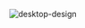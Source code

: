 ![desktop-design](https://github.com/MaracaraCarlos/NFT-Preview-Card/assets/113530553/2190bcd0-d59f-4852-8e7c-a2588fa96a18)
